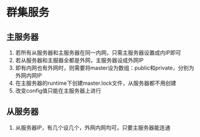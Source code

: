 # 群集服务

## 主服务器

1. 若所有从服务器和主服务器在同一内网，只需主服务器设置成内IP即可
2. 若从服务器和主服器全都是外网，主服务器设成外网IP
3. 即有内网也有外网时，则需要将master设为数组：public和private，分别为外网内网IP
4. 在主服务器的runtime下创建master.lock文件，从服务器都不用创建
5. 改变config值只能在主服务器上进行

## 从服务器

1. 从服务器IP，有几个设几个，外网内网均可，只要主服务器能连通